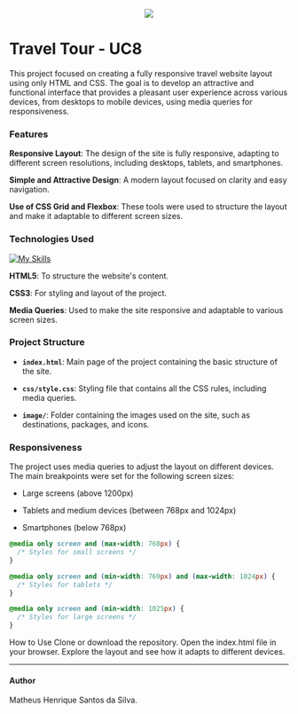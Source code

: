 <p align="center">
    <img src="image/layout.gif">
</p>

# Travel Tour - UC8

This project focused on creating a fully responsive travel website layout using only HTML and CSS. The goal is to develop an attractive and functional interface that provides a pleasant user experience across various devices, from desktops to mobile devices, using media queries for responsiveness.

### Features

**Responsive Layout**: The design of the site is fully responsive, adapting to different screen resolutions, including desktops, tablets, and smartphones.

**Simple and Attractive Design**: A modern layout focused on clarity and easy navigation.

**Use of CSS Grid and Flexbox**: These tools were used to structure the layout and make it adaptable to different screen sizes.

### Technologies Used

[![My Skills](https://skillicons.dev/icons?i=html,css)](https://skillicons.dev)

**HTML5**: To structure the website's content.

**CSS3**: For styling and layout of the project.

**Media Queries**: Used to make the site responsive and adaptable to various screen sizes.

### Project Structure

- **`index.html`**: Main page of the project containing the basic structure of the site.

- **`css/style.css`**: Styling file that contains all the CSS rules, including media queries.

- **`image/`**: Folder containing the images used on the site, such as destinations, packages, and icons.

### Responsiveness

The project uses media queries to adjust the layout on different devices. The main breakpoints were set for the following screen sizes:

- Large screens (above 1200px)

- Tablets and medium devices (between 768px and 1024px)

- Smartphones (below 768px)

```css
@media only screen and (max-width: 768px) {
  /* Styles for small screens */
}

@media only screen and (min-width: 769px) and (max-width: 1024px) {
  /* Styles for tablets */
}

@media only screen and (min-width: 1025px) {
  /* Styles for large screens */
}
```

How to Use
Clone or download the repository.
Open the index.html file in your browser.
Explore the layout and see how it adapts to different devices.

---

#### Author

Matheus Henrique Santos da Silva.

